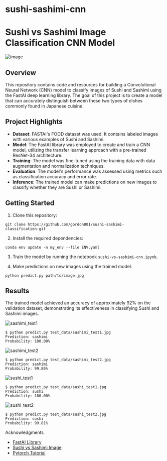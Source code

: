 # sushi-sashimi-cnn

# Sushi vs Sashimi Image Classification CNN Model
![image](https://github.com/gordon801/my-first-nn/assets/62014067/8509f75f-b2b1-4a19-9b1c-763ec996eb07)

## Overview

This repository contains code and resources for building a Convolutional Neural Network (CNN) model to classify images of Sushi and Sashimi using the FastAI deep learning library. The goal of this project is to create a model that can accurately distinguish between these two types of dishes commonly found in Japanese cuisine.

## Project Highlights

- **Dataset**: FASTAI's FOOD dataset was used. It contains labeled images with various examples of Sushi and Sashimi.
- **Model**: The FastAI library was employed to create and train a CNN model, utilizing the transfer learning approach with a pre-trained ResNet-34 architecture.
- **Training**: The model was fine-tuned using the training data with data augmentation and normalization techniques.
- **Evaluation**: The model's performance was assessed using metrics such as classification accuracy and error rate.
- **Inference**: The trained model can make predictions on new images to classify whether they are Sushi or Sashimi.

## Getting Started

1. Clone this repository:
```
git clone https://github.com/gordon801/sushi-sashimi-classification.git
```
2. Install the required dependencies:
```
conda env update -n my_env --file ENV.yaml
```
3. Train the model by running the notebook `sushi-vs-sashimi-cnn.ipynb`.

4. Make predictions on new images using the trained model. 
```
python predict.py path/to/image.jpg
```

## Results
The trained model achieved an accuracy of approximately 92% on the validation dataset, demonstrating its effectiveness in classifying Sushi and Sashimi images.

![sashimi_test1](https://github.com/gordon801/my-first-nn/assets/62014067/ea0ea642-131f-4a00-9a2b-cfa4e9260c16)
```
$ python predict.py test_data/sashimi_test1.jpg
Prediction: sashimi
Probability: 100.00%
```
![sashimi_test2](https://github.com/gordon801/my-first-nn/assets/62014067/36812f0d-12bf-464e-a2f5-7f341ce0a0fd)
```
$ python predict.py test_data/sashimi_test2.jpg
Prediction: sashimi
Probability: 99.86%
```

![sushi_test1](https://github.com/gordon801/my-first-nn/assets/62014067/96145b25-d827-4857-84a7-25bb8dc2f394)
```
$ python predict.py test_data/sushi_test1.jpg
Prediction: sushi
Probability: 100.00%
```

![sushi_test2](https://github.com/gordon801/my-first-nn/assets/62014067/18e2fb81-914e-4880-8223-0ff98a651154)
```
$ python predict.py test_data/sushi_test2.jpg
Prediction: sushi
Probability: 99.81%
```

Acknowledgments
- [FastAI Library](https://docs.fast.ai/)
- [Sushi vs Sashimi Image](https://thisonevsthatone.com/sushi-vs-sashimi/)
- [Pytorch Tutorial](https://youtu.be/k1GIEkzQ8qc?si=FEv_pFYHeuvBkStW)


